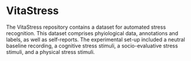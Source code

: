 # VitaStress

The VitaStress repository contains a dataset for automated stress recognition. This dataset comprises phyiological data, annotations and labels, as well as self-reports. The experimental set-up included a neutral baseline recording, a cognitive stress stimuli, a socio-evaluative stress stimuli, and a physical stress stimuli.
